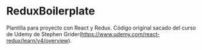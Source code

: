 # ReduxBoilerplate

Plantilla para proyecto con React y Redux.
Código original sacado del curso de Udemy de Stephen Grider(https://www.udemy.com/react-redux/learn/v4/overview).
